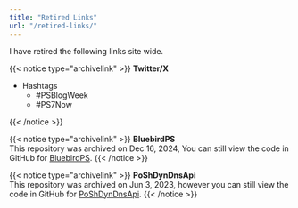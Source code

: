 ```yaml
---
title: "Retired Links"
url: "/retired-links/"
---
```


I have retired the following links site wide.

{{< notice type="archivelink" >}}
__Twitter/X__

- Hashtags
  - #PSBlogWeek
  - #PS7Now

{{< /notice >}}

{{< notice type="archivelink" >}}
__BluebirdPS__\
This repository was archived on Dec 16, 2024,
You can still view the code in GitHub for [BluebirdPS](https://github.com/thedavecarroll/BluebirdPS).
{{< /notice >}}

{{< notice type="archivelink" >}}
__PoShDynDnsApi__\
This repository was archived on Jun 3, 2023,
however you can still view the code in GitHub for [PoShDynDnsApi](https://github.com/thedavecarroll/PoShDynDnsApi).
{{< /notice >}}

